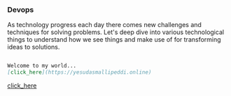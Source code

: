 

### Devops

As technology progress each day there comes new challenges and techniques for solving problems. Let's deep dive into various technological things to understand how we see things and make use of for transforming ideas to solutions.

```markdown

Welcome to my world... 
[click_here](https://yesudasmallipeddi.online)


```
[click_here](https://yesudasmallipeddi.online)


